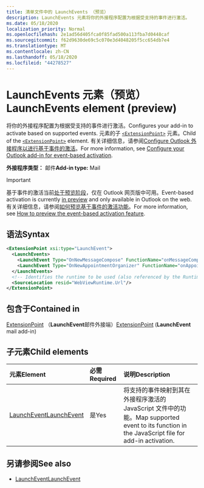 ```yaml
---
title: 清单文件中的 LaunchEvents （预览）
description: LaunchEvents 元素将你的外接程序配置为根据受支持的事件进行激活。
ms.date: 05/18/2020
localization_priority: Normal
ms.openlocfilehash: 2e1ad56d405fca0f85fad500a113fba7d0448caf
ms.sourcegitcommit: f62d9630de69c5c070e3d4048205f5cc654db7e4
ms.translationtype: MT
ms.contentlocale: zh-CN
ms.lasthandoff: 05/18/2020
ms.locfileid: "44278527"
---
```

# <a name="launchevents-element-preview"></a><span data-ttu-id="f2f64-103">LaunchEvents 元素（预览）</span><span class="sxs-lookup"><span data-stu-id="f2f64-103">LaunchEvents element (preview)</span></span>

<span data-ttu-id="f2f64-104">将你的外接程序配置为根据受支持的事件进行激活。</span><span class="sxs-lookup"><span data-stu-id="f2f64-104">Configures your add-in to activate based on supported events.</span></span> <span data-ttu-id="f2f64-105">元素的子 [`<ExtensionPoint>`](extensionpoint.md) 元素。</span><span class="sxs-lookup"><span data-stu-id="f2f64-105">Child of the [`<ExtensionPoint>`](extensionpoint.md) element.</span></span> <span data-ttu-id="f2f64-106">有关详细信息，请参阅[Configure Outlook 外接程序以进行基于事件的激活](../../outlook/autolaunch.md)。</span><span class="sxs-lookup"><span data-stu-id="f2f64-106">For more information, see [Configure your Outlook add-in for event-based activation](../../outlook/autolaunch.md).</span></span>

<span data-ttu-id="f2f64-107">**外接程序类型：** 邮件</span><span class="sxs-lookup"><span data-stu-id="f2f64-107">**Add-in type:** Mail</span></span>

> [!IMPORTANT]
> <span data-ttu-id="f2f64-108">基于事件的激活当前[处于预览阶段](../../reference/objectmodel/preview-requirement-set/outlook-requirement-set-preview.md)，仅在 Outlook 网页版中可用。</span><span class="sxs-lookup"><span data-stu-id="f2f64-108">Event-based activation is currently [in preview](../../reference/objectmodel/preview-requirement-set/outlook-requirement-set-preview.md) and only available in Outlook on the web.</span></span> <span data-ttu-id="f2f64-109">有关详细信息，请参阅[如何预览基于事件的激活功能](../../outlook/autolaunch.md#how-to-preview-the-event-based-activation-feature)。</span><span class="sxs-lookup"><span data-stu-id="f2f64-109">For more information, see [How to preview the event-based activation feature](../../outlook/autolaunch.md#how-to-preview-the-event-based-activation-feature).</span></span>

## <a name="syntax"></a><span data-ttu-id="f2f64-110">语法</span><span class="sxs-lookup"><span data-stu-id="f2f64-110">Syntax</span></span>

```XML
<ExtensionPoint xsi:type="LaunchEvent">
  <LaunchEvents>
    <LaunchEvent Type="OnNewMessageCompose" FunctionName="onMessageComposeHandler"/>
    <LaunchEvent Type="OnNewAppointmentOrganizer" FunctionName="onAppointmentComposeHandler"/>
  </LaunchEvents>
  <!-- Identifies the runtime to be used (also referenced by the Runtime element). -->
  <SourceLocation resid="WebViewRuntime.Url"/>
</ExtensionPoint>
```

## <a name="contained-in"></a><span data-ttu-id="f2f64-111">包含于</span><span class="sxs-lookup"><span data-stu-id="f2f64-111">Contained in</span></span>

<span data-ttu-id="f2f64-112">[ExtensionPoint](extensionpoint.md) （**LaunchEvent**邮件外接端）</span><span class="sxs-lookup"><span data-stu-id="f2f64-112">[ExtensionPoint](extensionpoint.md) (**LaunchEvent** mail add-in)</span></span>

## <a name="child-elements"></a><span data-ttu-id="f2f64-113">子元素</span><span class="sxs-lookup"><span data-stu-id="f2f64-113">Child elements</span></span>

|  <span data-ttu-id="f2f64-114">元素</span><span class="sxs-lookup"><span data-stu-id="f2f64-114">Element</span></span> |  <span data-ttu-id="f2f64-115">必需</span><span class="sxs-lookup"><span data-stu-id="f2f64-115">Required</span></span>  |  <span data-ttu-id="f2f64-116">说明</span><span class="sxs-lookup"><span data-stu-id="f2f64-116">Description</span></span>  |
|:-----|:-----|:-----|
| [<span data-ttu-id="f2f64-117">LaunchEvent</span><span class="sxs-lookup"><span data-stu-id="f2f64-117">LaunchEvent</span></span>](launchevent.md) | <span data-ttu-id="f2f64-118">是</span><span class="sxs-lookup"><span data-stu-id="f2f64-118">Yes</span></span> |  <span data-ttu-id="f2f64-119">将支持的事件映射到其在外接程序激活的 JavaScript 文件中的功能。</span><span class="sxs-lookup"><span data-stu-id="f2f64-119">Map supported event to its function in the JavaScript file for add-in activation.</span></span> |

## <a name="see-also"></a><span data-ttu-id="f2f64-120">另请参阅</span><span class="sxs-lookup"><span data-stu-id="f2f64-120">See also</span></span>

- [<span data-ttu-id="f2f64-121">LaunchEvent</span><span class="sxs-lookup"><span data-stu-id="f2f64-121">LaunchEvent</span></span>](launchevent.md)

